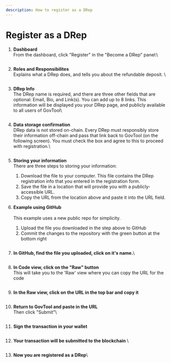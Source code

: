 ```yaml
---
description: How to register as a DRep
---
```


# Register as a DRep

1.  **Dashboard**\
    From the dashboard, click "Register" in the "Become a DRep" panel:\


    <div align="left">

    <figure><img src="../../../../.gitbook/assets/Artboard Copy 1000.png" alt=""><figcaption></figcaption></figure>

    </div>
2.  **Roles and Responsibilites**\
    Explains what a DRep does, and tells you about the refundable deposit. \


    <div align="left">

    <figure><img src="../../../../.gitbook/assets/drep reg 2.png" alt=""><figcaption></figcaption></figure>

    </div>
3.  **DRep Info**\
    The DRep name is required, and there are three other fields that are optional: Email, Bio, and Link(s). You can add up to 8 links. This information will be displayed you your DRep page, and publicly available to all users of GovTool\


    <div align="left">

    <figure><img src="../../../../.gitbook/assets/drep reg 3.png" alt=""><figcaption></figcaption></figure>

    </div>
4.  **Data storage confirmation**\
    DRep data is not stored on-chain. Every DRep must responsibly store their information off-chain and pass that link back to GovTool (on the following screen). You must check the box and agree to this to proceed with registration.\


    <div align="left">

    <figure><img src="../../../../.gitbook/assets/drep reg 4.png" alt=""><figcaption></figcaption></figure>

    </div>
5. **Storing your information**\
   There are three steps to storing your information:
   1. Download the file to your computer. This file contains the DRep registration info that you entered in the registration form.
   2. Save the file in a location that will provide you with a publicly-accessible URL.
   3. Copy the URL from the location above and paste it into the URL field.
6.  **Example using GitHub**\
    \
    This example uses a new public repo for simplicity.&#x20;

    1. Upload the file you downloaded in the step above to GitHub&#x20;
    2. Commit the changes to the repository with the green button at the bottom right

    <figure><img src="../../../../.gitbook/assets/github 1 (1).png" alt=""><figcaption></figcaption></figure>
7.  **In GitHub, find the file you uploaded, click on it's name.**\


    <figure><img src="../../../../.gitbook/assets/github 2.png" alt=""><figcaption></figcaption></figure>
8.  **In Code view, click on the "Raw" button**\
    This will take you to the 'Raw' view where you can copy the URL for the code&#x20;

    <figure><img src="../../../../.gitbook/assets/github 3.png" alt=""><figcaption></figcaption></figure>
9.  **In the Raw view, click on the URL in the top bar and copy it**

    <figure><img src="../../../../.gitbook/assets/github 4 (1).png" alt=""><figcaption></figcaption></figure>
10. **Return to GovTool and paste in the URL** \
    Then click "Submit"\


    <figure><img src="../../../../.gitbook/assets/drep reg 6.png" alt=""><figcaption></figcaption></figure>
11. **Sign the transaction in your wallet**\
    &#x20;

    <figure><img src="../../../../.gitbook/assets/drep reg 7.png" alt=""><figcaption></figcaption></figure>
12. **Your transaction will be submitted to the blockchain** \


    <figure><img src="../../../../.gitbook/assets/drep reg 8.png" alt=""><figcaption></figcaption></figure>
13. **Now you are registered as a DRep**\


    <figure><img src="../../../../.gitbook/assets/drep reg 9.png" alt=""><figcaption></figcaption></figure>

